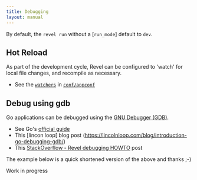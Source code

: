 ```yaml
---
title: Debugging
layout: manual
---
```


By default, the `revel run` without a [`run_mode`] default to `dev`.

## Hot Reload

As part of the development cycle, Revel can be configured to 'watch' for local file changes, and recompile as necessary.

- See the [`watchers`](appconf.html#watchers) in [`conf/appconf`](appconf.html)

## Debug using gdb

Go applications can be debugged using the [GNU Debugger (GDB)](http://www.gnu.org/software/gdb/).

- See Go's [official guide](http://golang.org/doc/gdb)
- This [lincon loop[ blog post (https://lincolnloop.com/blog/introduction-go-debugging-gdb/)
- This [StackOverflow - Revel debugging HOWTO](http://stackoverflow.com/questions/23952886/revel-debugging-how-to) post 

The example below is a quick shortened version of the above and thanks ;-)

Work in progress


